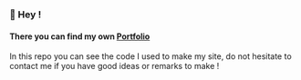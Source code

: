 ### :vulcan_salute: Hey !
#### There you can find my own [Portfolio](https://callmegrimmjow.github.io/)

In this repo you can see the code I used to make my site, do not hesitate to contact me if you have good ideas or remarks to make !

